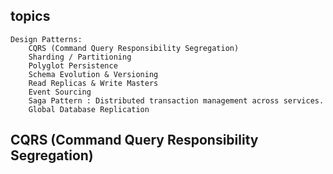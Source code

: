 ## topics
```
Design Patterns:
    CQRS (Command Query Responsibility Segregation)
    Sharding / Partitioning
    Polyglot Persistence
    Schema Evolution & Versioning
    Read Replicas & Write Masters
    Event Sourcing
    Saga Pattern : Distributed transaction management across services.
    Global Database Replication
```

## CQRS (Command Query Responsibility Segregation)
